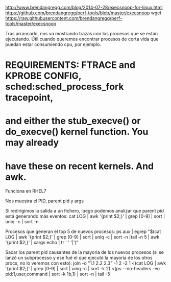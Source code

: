 http://www.brendangregg.com/blog/2014-07-28/execsnoop-for-linux.html
https://github.com/brendangregg/perf-tools/blob/master/execsnoop
wget https://raw.githubusercontent.com/brendangregg/perf-tools/master/execsnoop

Tras arrancarlo, nos va mostrando trazas con los procesos que se están ejecutando.
Útil cuando queremos encontrar procesos de corta vida que puedan estar consumiendo cpu, por ejemplo.

# REQUIREMENTS: FTRACE and KPROBE CONFIG, sched:sched_process_fork tracepoint,
# and either the stub_execve() or do_execve() kernel function. You may already
# have these on recent kernels. And awk.

Funciona en RHEL7

Nos muestra el PID, parent pid y args


Si redirigimos la salida a un fichero, luego podemos analizar que parent pid está generando más eventos:
cat LOG | awk '{print $2;}' | grep [0-9]  | sort | uniq -c | sort -n

Procesos que generan el top 5 de nuevos procesos:
ps aux | egrep "$(cat LOG | awk '{print $2;}' | grep [0-9]  | sort | uniq -c | sort -n |tail -n 5 | awk '{print $2;}' | xargs echo | tr ' ' '|')"

Sacar los parent pid causantes de la mayoria de los nuevos procesos (si se lanzó un subprocesso y ese fué el que ejecutó la mayoría de los otros procs, no lo veremos con esto):
join -o "1.1 2.2 2.3" -1 2 -2 1 <(cat LOG | awk '{print $2;}' | grep [0-9]  | sort | uniq -c | sort -k 2) <(ps --no-headers -eo pid:1,user,command | sort -k 1b,1) | sort -n | tail -5
